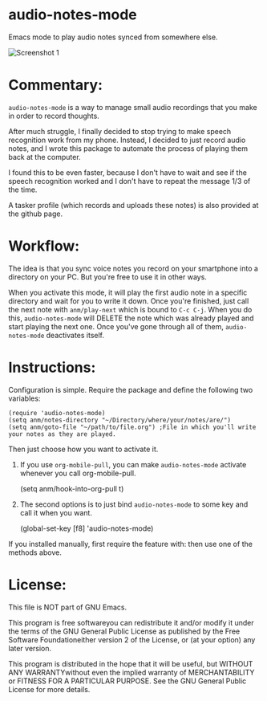 audio-notes-mode
================

Emacs mode to play audio notes synced from somewhere else.

![Screenshot 1](http://bruce-connor.github.io/control-pianobar/anm/screenshot-2013-07-16--095017.jpg)

Commentary:
===

`audio-notes-mode` is a way to manage small audio recordings that you
make in order to record thoughts.

After much struggle, I finally decided to stop trying to make speech
recognition work from my phone. Instead, I decided to just record
audio notes, and I wrote this package to automate the process of
playing them back at the computer.

I found this to be even faster, because I don't have to wait and see
if the speech recognition worked and I don't have to repeat the
message 1/3 of the time.

A tasker profile (which records and uploads these notes) is also
provided at the github page.

Workflow:
===

The idea is that you sync voice notes you record on your smartphone
into a directory on your PC. But you're free to use it in other ways.

When you activate this mode, it will play the first audio note in a
specific directory and wait for you to write it down. Once you're
finished, just call the next note with `anm/play-next` which is bound to `C-c C-j`. When you do
this, `audio-notes-mode` will DELETE the note which was already played
and start playing the next one. Once you've gone through all of them,
`audio-notes-mode` deactivates itself.

Instructions:
===

Configuration is simple. Require the package and define the following two variables:
    
    (require 'audio-notes-mode)
    (setq anm/notes-directory "~/Directory/where/your/notes/are/")
    (setq anm/goto-file "~/path/to/file.org") ;File in which you'll write your notes as they are played.

Then just choose how you want to activate it.

1) If you use `org-mobile-pull`, you can make `audio-notes-mode`
   activate whenever you call org-mobile-pull.

    (setq anm/hook-into-org-pull t)
    
2) The second options is to just bind `audio-notes-mode` to some key
   and call it when you want.

    (global-set-key [f8] 'audio-notes-mode)

If you installed manually, first require the feature with:
then use one of the methods above.

License:
===

This file is NOT part of GNU Emacs.

This program is free softwareyou can redistribute it and/or modify it
under the terms of the GNU General Public License as published by the
Free Software Foundationeither version 2 of the License, or (at your
option) any later version.

This program is distributed in the hope that it will be useful, but
WITHOUT ANY WARRANTYwithout even the implied warranty of
MERCHANTABILITY or FITNESS FOR A PARTICULAR PURPOSE. See the GNU
General Public License for more details.
